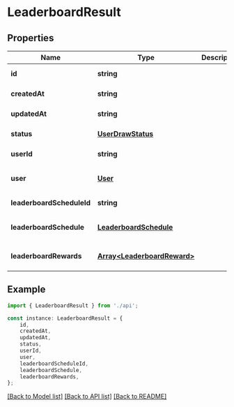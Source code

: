 # LeaderboardResult


## Properties

Name | Type | Description | Notes
------------ | ------------- | ------------- | -------------
**id** | **string** |  | [default to undefined]
**createdAt** | **string** |  | [default to undefined]
**updatedAt** | **string** |  | [default to undefined]
**status** | [**UserDrawStatus**](UserDrawStatus.md) |  | [default to undefined]
**userId** | **string** |  | [default to undefined]
**user** | [**User**](User.md) |  | [optional] [default to undefined]
**leaderboardScheduleId** | **string** |  | [default to undefined]
**leaderboardSchedule** | [**LeaderboardSchedule**](LeaderboardSchedule.md) |  | [optional] [default to undefined]
**leaderboardRewards** | [**Array&lt;LeaderboardReward&gt;**](LeaderboardReward.md) |  | [optional] [default to undefined]

## Example

```typescript
import { LeaderboardResult } from './api';

const instance: LeaderboardResult = {
    id,
    createdAt,
    updatedAt,
    status,
    userId,
    user,
    leaderboardScheduleId,
    leaderboardSchedule,
    leaderboardRewards,
};
```

[[Back to Model list]](../README.md#documentation-for-models) [[Back to API list]](../README.md#documentation-for-api-endpoints) [[Back to README]](../README.md)
